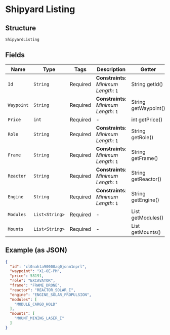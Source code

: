 
# Shipyard Listing

## Structure

`ShipyardListing`

## Fields

| Name | Type | Tags | Description | Getter | Setter |
|  --- | --- | --- | --- | --- | --- |
| `Id` | `String` | Required | **Constraints**: *Minimum Length*: `1` | String getId() | setId(String id) |
| `Waypoint` | `String` | Required | **Constraints**: *Minimum Length*: `1` | String getWaypoint() | setWaypoint(String waypoint) |
| `Price` | `int` | Required | - | int getPrice() | setPrice(int price) |
| `Role` | `String` | Required | **Constraints**: *Minimum Length*: `1` | String getRole() | setRole(String role) |
| `Frame` | `String` | Required | **Constraints**: *Minimum Length*: `1` | String getFrame() | setFrame(String frame) |
| `Reactor` | `String` | Required | **Constraints**: *Minimum Length*: `1` | String getReactor() | setReactor(String reactor) |
| `Engine` | `String` | Required | **Constraints**: *Minimum Length*: `1` | String getEngine() | setEngine(String engine) |
| `Modules` | `List<String>` | Required | - | List<String> getModules() | setModules(List<String> modules) |
| `Mounts` | `List<String>` | Required | - | List<String> getMounts() | setMounts(List<String> mounts) |

## Example (as JSON)

```json
{
  "id": "cl0nahta90000aq0jonm1nprl",
  "waypoint": "X1-OE-PM",
  "price": 58191,
  "role": "EXCAVATOR",
  "frame": "FRAME_DRONE",
  "reactor": "REACTOR_SOLAR_I",
  "engine": "ENGINE_SOLAR_PROPULSION",
  "modules": [
    "MODULE_CARGO_HOLD"
  ],
  "mounts": [
    "MOUNT_MINING_LASER_I"
  ]
}
```

